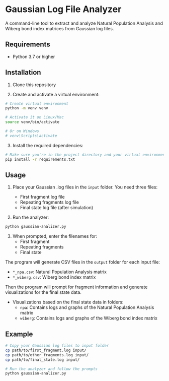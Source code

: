 # Gaussian Log File Analyzer

A command-line tool to extract and analyze Natural Population Analysis and Wiberg bond index matrices from Gaussian log files.

## Requirements
- Python 3.7 or higher

## Installation

1. Clone this repository

2. Create and activate a virtual environment:
```bash
# Create virtual environment
python -m venv venv

# Activate it on Linux/Mac
source venv/bin/activate

# Or on Windows
# venv\Scripts\activate
```

3. Install the required dependencies:
```bash
# Make sure you're in the project directory and your virtual environment is activated
pip install -r requirements.txt
```

## Usage

1. Place your Gaussian .log files in the `input` folder. You need three files:
   - First fragment log file
   - Repeating fragments log file
   - Final state log file (after simulation)

2. Run the analyzer:
```bash
python gaussian-analizer.py
```

3. When prompted, enter the filenames for:
   - First fragment
   - Repeating fragments
   - Final state

The program will generate CSV files in the `output` folder for each input file:
- `*_npa.csv`: Natural Population Analysis matrix
- `*_wiberg.csv`: Wiberg bond index matrix

Then the program will prompt for fragment information and generate visualizations for the final state data.

- Visualizations based on the final state data in folders:
  - `npa`: Contains logs and graphs of the Natural Population Analysis matrix
  - `wiberg`: Contains logs and graphs of the Wiberg bond index matrix
  
## Example
```bash
# Copy your Gaussian log files to input folder
cp path/to/first_fragment.log input/
cp path/to/other_fragments.log input/
cp path/to/final_state.log input/

# Run the analyzer and follow the prompts
python gaussian-analizer.py
```
